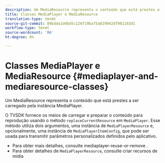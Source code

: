 ```yaml
---
description: Um MediaResource representa o conteúdo que está prestes a ser carregado pela instância MediaPlayer.
title: Classes MediaPlayer e MediaResource
translation-type: tm+mt
source-git-commit: 89bdda1d4bd5c126f19ba75a819942df901183d1
workflow-type: tm+mt
source-wordcount: '86'
ht-degree: 0%

---
```



# Classes MediaPlayer e MediaResource {#mediaplayer-and-mediaresource-classes}

Um MediaResource representa o conteúdo que está prestes a ser carregado pela instância MediaPlayer.

<!--<a id="section_431AB7221E0249BF949EC72EEB9B428A"></a>-->

O TVSDK fornece os meios de carregar e preparar o conteúdo para reprodução usando o método `replaceCurrentResource` em `MediaPlayer`. Esse método utiliza dois argumentos, uma instância de `MediaPlayerResource` e, opcionalmente, uma instância de `MediaPlayerItemConfig`, que pode ser usada para transmitir parâmetros personalizados definidos pelo aplicativo.

* Para obter mais detalhes, consulte mediaplayer-reuse-or-remove .
* Para obter detalhes de `MediaPlayerResource`, consulte criar recursos de mídia

